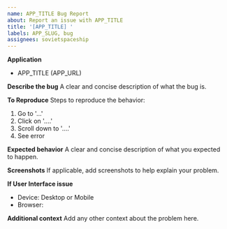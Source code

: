 ```yaml
---
name: APP_TITLE Bug Report
about: Report an issue with APP_TITLE
title: '[APP_TITLE] '
labels: APP_SLUG, bug
assignees: sovietspaceship
---
```


**Application**

-   APP_TITLE (APP_URL)

**Describe the bug**
A clear and concise description of what the bug is.

**To Reproduce**
Steps to reproduce the behavior:

1. Go to '...'
2. Click on '....'
3. Scroll down to '....'
4. See error

**Expected behavior**
A clear and concise description of what you expected to happen.

**Screenshots**
If applicable, add screenshots to help explain your problem.

**If User Interface issue**

-   Device: Desktop or Mobile
-   Browser:

**Additional context**
Add any other context about the problem here.

